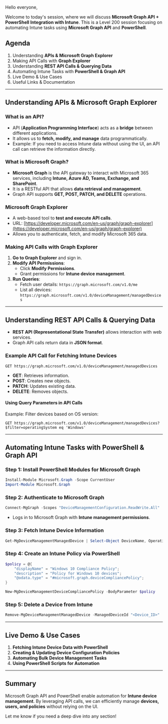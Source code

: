 Hello everyone,

Welcome to today's session, where we will discuss **Microsoft Graph API + PowerShell Integration with Intune**. This is a Level 200 session focusing on automating Intune tasks using **Microsoft Graph API** and **PowerShell**.

## **Agenda**

1. Understanding **APIs & Microsoft Graph Explorer**
2. Making API Calls with **Graph Explorer**
3. Understanding **REST API Calls & Querying Data**
4. Automating Intune Tasks with **PowerShell & Graph API**
5. Live Demo & Use Cases
6. Useful Links & Documentation

---

## **Understanding APIs & Microsoft Graph Explorer**

### **What is an API?**

- API (**Application Programming Interface**) acts as a **bridge** between different applications.
- It allows us to **fetch, modify, and manage** data programmatically.
- Example: If you need to access Intune data without using the UI, an API call can retrieve the information directly.

### **What is Microsoft Graph?**

- **Microsoft Graph** is the API gateway to interact with Microsoft 365 services, including **Intune, Azure AD, Teams, Exchange, and SharePoint**.
- It is a RESTful API that allows **data retrieval and management**.
- Graph API supports **GET, POST, PATCH, and DELETE** operations.

### **Microsoft Graph Explorer**

- A web-based tool to **test and execute API calls**.
- URL: [https://developer.microsoft.com/en-us/graph/graph-explorer](https://developer.microsoft.com/en-us/graph/graph-explorer)
- Allows you to authenticate, fetch, and modify Microsoft 365 data.

### **Making API Calls with Graph Explorer**

1. **Go to Graph Explorer** and sign in.
2. **Modify API Permissions**:
   - Click **Modify Permissions**.
   - Grant permissions for **Intune device management**.
3. **Run Queries**:
   - Fetch user details: `https://graph.microsoft.com/v1.0/me`
   - List all devices: `https://graph.microsoft.com/v1.0/deviceManagement/managedDevices`

---

## **Understanding REST API Calls & Querying Data**

- **REST API (Representational State Transfer)** allows interaction with web services.
- Graph API calls return data in **JSON format**.

### **Example API Call for Fetching Intune Devices**

```http
GET https://graph.microsoft.com/v1.0/deviceManagement/managedDevices
```

- **GET**: Retrieves information.
- **POST**: Creates new objects.
- **PATCH**: Updates existing data.
- **DELETE**: Removes objects.

#### **Using Query Parameters in API Calls**

Example: Filter devices based on OS version:

```http
GET https://graph.microsoft.com/v1.0/deviceManagement/managedDevices?$filter=operatingSystem eq 'Windows'
```

---

## **Automating Intune Tasks with PowerShell & Graph API**

### **Step 1: Install PowerShell Modules for Microsoft Graph**

```powershell
Install-Module Microsoft.Graph -Scope CurrentUser
Import-Module Microsoft.Graph
```

### **Step 2: Authenticate to Microsoft Graph**

```powershell
Connect-MgGraph -Scopes "DeviceManagementConfiguration.ReadWrite.All"
```

- Logs in to Microsoft Graph with **Intune management permissions**.

### **Step 3: Fetch Intune Device Information**

```powershell
Get-MgDeviceManagementManagedDevice | Select-Object DeviceName, OperatingSystem, ComplianceState
```

### **Step 4: Create an Intune Policy via PowerShell**

```powershell
$policy = @{
    "displayName" = "Windows 10 Compliance Policy";
    "description" = "Policy for Windows 10 devices";
    "@odata.type" = "#microsoft.graph.deviceCompliancePolicy";
}

New-MgDeviceManagementDeviceCompliancePolicy -BodyParameter $policy
```

### **Step 5: Delete a Device from Intune**

```powershell
Remove-MgDeviceManagementManagedDevice -ManagedDeviceId "<Device_ID>"
```

---

## **Live Demo & Use Cases**

1. **Fetching Intune Device Data with PowerShell**
2. **Creating & Updating Device Configuration Policies**
3. **Automating Bulk Device Management Tasks**
4. **Using PowerShell Scripts for Automation**

---

## **Summary**

Microsoft Graph API and PowerShell enable automation for **Intune device management**. By leveraging API calls, we can efficiently manage **devices, users, and policies** without relying on the UI.

Let me know if you need a deep dive into any section!

